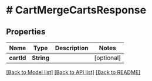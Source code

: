 # # CartMergeCartsResponse


## Properties 


Name | Type | Description | Notes
------------ | ------------- | ------------- | -------------
**cartId**| **String** |   | [optional]


[[Back to Model list]](../../README.md#models) [[Back to API list]](../../README.md#endpoints) [[Back to README]](../../README.md)

